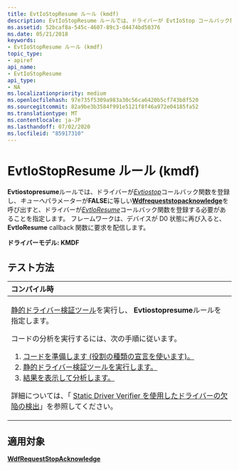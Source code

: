 ```yaml
---
title: EvtIoStopResume ルール (kmdf)
description: EvtIoStopResume ルールでは、ドライバーが EvtIoStop コールバック関数を登録し、キューへパラメーターが FALSE に等しい WdfRequestStopAcknowledge を呼び出すと、ドライバーが EvtIoResume コールバック関数を登録する必要があることを指定します。
ms.assetid: 52bcaf8a-545c-4607-89c3-d4474bd50376
ms.date: 05/21/2018
keywords:
- EvtIoStopResume ルール (kmdf)
topic_type:
- apiref
api_name:
- EvtIoStopResume
api_type:
- NA
ms.localizationpriority: medium
ms.openlocfilehash: 97e735f5309a983a30c56ca6420b5cf743b8f520
ms.sourcegitcommit: 82a9be3b3584f991e5121f8f46a972e04185fa52
ms.translationtype: MT
ms.contentlocale: ja-JP
ms.lasthandoff: 07/02/2020
ms.locfileid: "85917310"
---
```

# <a name="evtiostopresume-rule-kmdf"></a>EvtIoStopResume ルール (kmdf)


**Evtiostopresume**ルールでは、ドライバーが[*Evtiostop*](https://docs.microsoft.com/windows-hardware/drivers/ddi/wdfio/nc-wdfio-evt_wdf_io_queue_io_stop)コールバック関数を登録し、*キューへ*パラメーターが**FALSE**に等しい[**Wdfrequeststopacknowledge**](https://docs.microsoft.com/windows-hardware/drivers/ddi/wdfrequest/nf-wdfrequest-wdfrequeststopacknowledge)を呼び出すと、ドライバーが[*EvtIoResume*](https://docs.microsoft.com/windows-hardware/drivers/ddi/wdfio/nc-wdfio-evt_wdf_io_queue_io_resume)コールバック関数を登録する必要があることを指定します。 フレームワークは、デバイスが D0 状態に再び入ると、 **EvtIoResume** callback 関数に要求を配信します。

**ドライバーモデル: KMDF**

<a name="how-to-test"></a>テスト方法
-----------

<table>
<colgroup>
<col width="100%" />
</colgroup>
<thead>
<tr class="header">
<th align="left">コンパイル時</th>
</tr>
</thead>
<tbody>
<tr class="odd">
<td align="left"><p><a href="https://docs.microsoft.com/windows-hardware/drivers/devtest/static-driver-verifier" data-raw-source="[Static Driver Verifier](https://docs.microsoft.com/windows-hardware/drivers/devtest/static-driver-verifier)">静的ドライバー検証ツール</a>を実行し、 <strong>Evtiostopresume</strong>ルールを指定します。</p>
コードの分析を実行するには、次の手順に従います。
<ol>
<li><a href="https://docs.microsoft.com/windows-hardware/drivers/devtest/using-static-driver-verifier-to-find-defects-in-drivers#preparing-your-source-code" data-raw-source="[Prepare your code (use role type declarations).](https://docs.microsoft.com/windows-hardware/drivers/devtest/using-static-driver-verifier-to-find-defects-in-drivers#preparing-your-source-code)">コードを準備します (役割の種類の宣言を使います)。</a></li>
<li><a href="https://docs.microsoft.com/windows-hardware/drivers/devtest/using-static-driver-verifier-to-find-defects-in-drivers#running-static-driver-verifier" data-raw-source="[Run Static Driver Verifier.](https://docs.microsoft.com/windows-hardware/drivers/devtest/using-static-driver-verifier-to-find-defects-in-drivers#running-static-driver-verifier)">静的ドライバー検証ツールを実行します。</a></li>
<li><a href="https://docs.microsoft.com/windows-hardware/drivers/devtest/using-static-driver-verifier-to-find-defects-in-drivers#viewing-and-analyzing-the-results" data-raw-source="[View and analyze the results.](https://docs.microsoft.com/windows-hardware/drivers/devtest/using-static-driver-verifier-to-find-defects-in-drivers#viewing-and-analyzing-the-results)">結果を表示して分析します。</a></li>
</ol>
<p>詳細については、「 <a href="https://docs.microsoft.com/windows-hardware/drivers/devtest/using-static-driver-verifier-to-find-defects-in-drivers" data-raw-source="[Using Static Driver Verifier to Find Defects in Drivers](https://docs.microsoft.com/windows-hardware/drivers/devtest/using-static-driver-verifier-to-find-defects-in-drivers)">Static Driver Verifier を使用したドライバーの欠陥の検出</a>」を参照してください。</p></td>
</tr>
</tbody>
</table>

<a name="applies-to"></a>適用対象
----------

[**WdfRequestStopAcknowledge**](https://docs.microsoft.com/windows-hardware/drivers/ddi/wdfrequest/nf-wdfrequest-wdfrequeststopacknowledge)
 

 





